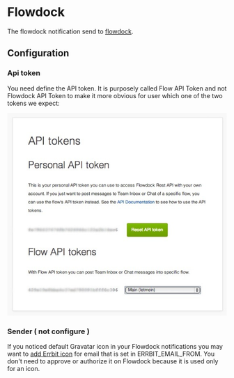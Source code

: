 # Flowdock

The flowdock notification send to [flowdock](https://www.flowdock.com/).

## Configuration

### Api token

You need define the API token.
It is purposely called Flow API Token and not Flowdock API Token to make
it more obvious for user which one of the two tokens we expect:

![flow token](flow_token_api.jpg)

### Sender ( not configure )

If you noticed default Gravatar icon in your Flowdock notifications you
may want to [add Errbit icon](http://gravatar.com) for email that is
set in ERRBIT_EMAIL_FROM.
You don't need to approve or authorize it on Flowdock because it is
used only for an icon.

